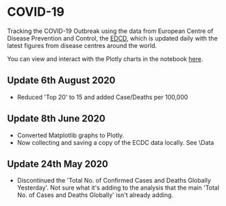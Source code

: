 # COVID-19
Tracking the COVID-19 Outbreak using the data from European Centre of Disease Prevention and Control, the [EDCD](https://www.ecdc.europa.eu/en/publications-data/download-todays-data-geographic-distribution-covid-19-cases-worldwide), which is updated daily with the latest figures from disease centres around the world.

You can view and interact with the Plotly charts in the notebook [here](https://nbviewer.jupyter.org/github/joshuagladwin/COVID-19/blob/master/COVID-19.ipynb).

## Update 6th August 2020

* Reduced 'Top 20' to 15 and added Case/Deaths per 100,000

## Update 8th June 2020

* Converted Matplotlib graphs to Plotly.
* Now collecting and saving a copy of the ECDC data locally. See \Data

## Update 24th May 2020

 * Discontinued the 'Total No. of Confirmed Cases and Deaths Globally Yesterday'. Not sure what it's adding to the analysis that the main 'Total No. of Cases and Deaths Globally' isn't already adding.



